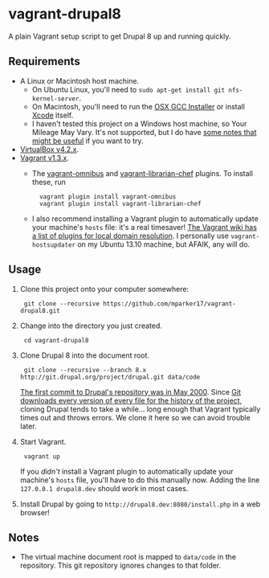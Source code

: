# vagrant-drupal8 #

A plain Vagrant setup script to get Drupal 8 up and running quickly.

## Requirements ##

* A Linux or Macintosh host machine.
    * On Ubuntu Linux, you'll need to `sudo apt-get install git nfs-kernel-server`.
    * On Macintosh, you'll need to run the [OSX GCC Installer][osx-gcc-installer] or install [Xcode][xcode] itself.
    * I haven't tested this project on a Windows host machine, so Your Mileage May Vary. It's not supported, but I do have [some notes that might be useful][windows-file] if you want to try.
* [VirtualBox v4.2.x][virtualbox].
* [Vagrant v1.3.x][vagrant].
    * The [vagrant-omnibus][vagrant-omnibus] and [vagrant-librarian-chef][vagrant-librarian-chef] plugins. To install these, run

            vagrant plugin install vagrant-omnibus
            vagrant plugin install vagrant-librarian-chef

    * I also recommend installing a Vagrant plugin to automatically update your machine's `hosts` file: it's a real timesaver! [The Vagrant wiki has a list of plugins for local domain resolution][local-domain-resolution]. I personally use `vagrant-hostsupdater` on my Ubuntu 13.10 machine, but AFAIK, any will do.

[osx-gcc-installer]: https://github.com/kennethreitz/osx-gcc-installer
[xcode]: https://developer.apple.com/technologies/mac/#xcode
[windows-file]: https://github.com/mparker17/vagrant-drupal8/blob/master/Windows.md
[virtualbox]: https://www.virtualbox.org/
[vagrant]: http://www.vagrantup.com/
[vagrant-omnibus]: https://github.com/schisamo/vagrant-omnibus
[vagrant-librarian-chef]: https://github.com/jimmycuadra/vagrant-librarian-chef
[local-domain-resolution]: https://github.com/mitchellh/vagrant/wiki/Available-Vagrant-Plugins#local-domain-resolution

## Usage ##

1. Clone this project onto your computer somewhere:

        git clone --recursive https://github.com/mparker17/vagrant-drupal8.git

2. Change into the directory you just created.

        cd vagrant-drupal8

3. Clone Drupal 8 into the document root.

        git clone --recursive --branch 8.x http://git.drupal.org/project/drupal.git data/code

    [The first commit to Drupal's repository was in May 2000][drupal-first-commit]. Since [Git downloads every version of every file for the history of the project][git-clone-history], cloning Drupal tends to take a while… long enough that Vagrant typically times out and throws errors. We clone it here so we can avoid trouble later.

4. Start Vagrant.

        vagrant up

    If you *didn't* install a Vagrant plugin to automatically update your machine's `hosts` file, you'll have to do this manually now. Adding the line `127.0.0.1 drupal8.dev` should work in most cases.

5. Install Drupal by going to `http://drupal8.dev:8080/install.php` in a web browser!

[drupal-first-commit]: http://drupalcode.org/project/drupal.git/commit/008612ad4999138662a32abab2115cf3f03bca64
[git-clone-history]: http://git-scm.com/book/en/Git-Basics-Getting-a-Git-Repository#Cloning-an-Existing-Repository

## Notes ##

* The virtual machine document root is mapped to `data/code` in the repository. This git repository ignores changes to that folder.
